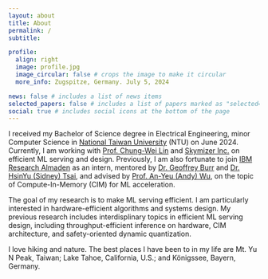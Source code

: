 ```yaml
---
layout: about
title: About
permalink: /
subtitle: 

profile:
  align: right
  image: profile.jpg
  image_circular: false # crops the image to make it circular
  more_info: Zugspitze, Germany. July 5, 2024

news: false # includes a list of news items
selected_papers: false # includes a list of papers marked as "selected={true}"
social: true # includes social icons at the bottom of the page
---
```


I received my Bachelor of Science degree in Electrical Engineering, minor Computer Science in [National Taiwan University](https://www.ntu.edu.tw/english/) (NTU) on June 2024. Currently, I am working with [Prof. Chung-Wei Lin](https://www.csie.ntu.edu.tw/~cwlin/) and [Skymizer Inc.](https://skymizer.com/) on efficient ML serving and design. Previously, I am also fortunate to join [IBM Research Almaden](https://research.ibm.com/labs/almaden) as an intern, mentored by [Dr. Geoffrey Burr](https://research.ibm.com/people/geoffrey-burr) and [Dr. HsinYu (Sidney) Tsai](https://research.ibm.com/people/sidney-tsai), and advised by [Prof. An-Yeu (Andy) Wu](https://www.ee.ntu.edu.tw/profile1.php?id=65), on the topic of Compute-In-Memory (CIM) for ML acceleration.

The goal of my research is to make ML serving efficient. I am particularly interested in hardware-efficient algorithms and systems design. My previous research includes interdisplinary topics in efficient ML serving design, including throughput-efficient inference on hardware, CIM architecture, and safety-oriented dynamic quantization.

I love hiking and nature. The best places I have been to in my life are Mt. Yu N Peak, Taiwan; Lake Tahoe, California, U.S.; and Königssee, Bayern, Germany.
